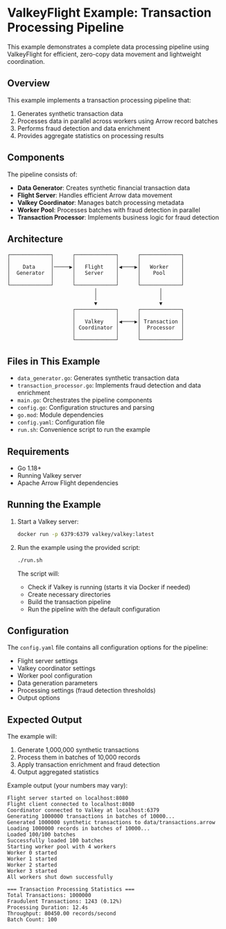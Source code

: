 # ValkeyFlight Example: Transaction Processing Pipeline

This example demonstrates a complete data processing pipeline using ValkeyFlight for efficient, zero-copy data movement and lightweight coordination.

## Overview

This example implements a transaction processing pipeline that:

1. Generates synthetic transaction data
2. Processes data in parallel across workers using Arrow record batches
3. Performs fraud detection and data enrichment
4. Provides aggregate statistics on processing results

## Components

The pipeline consists of:

- **Data Generator**: Creates synthetic financial transaction data
- **Flight Server**: Handles efficient Arrow data movement
- **Valkey Coordinator**: Manages batch processing metadata
- **Worker Pool**: Processes batches with fraud detection in parallel
- **Transaction Processor**: Implements business logic for fraud detection

## Architecture

```
┌─────────────┐      ┌─────────────┐      ┌─────────────┐
│             │      │             │      │             │
│    Data     │─────▶│   Flight    │◀────▶│   Worker    │
│  Generator  │      │   Server    │      │    Pool     │
│             │      │             │      │             │
└─────────────┘      └─────────────┘      └─────────────┘
                            │                    │
                            │                    │
                            ▼                    ▼
                     ┌─────────────┐      ┌─────────────┐
                     │             │      │             │
                     │   Valkey    │◀────▶│ Transaction │
                     │ Coordinator │      │  Processor  │
                     │             │      │             │
                     └─────────────┘      └─────────────┘
```

## Files in This Example

- `data_generator.go`: Generates synthetic transaction data
- `transaction_processor.go`: Implements fraud detection and data enrichment
- `main.go`: Orchestrates the pipeline components
- `config.go`: Configuration structures and parsing
- `go.mod`: Module dependencies
- `config.yaml`: Configuration file
- `run.sh`: Convenience script to run the example

## Requirements

- Go 1.18+
- Running Valkey server
- Apache Arrow Flight dependencies

## Running the Example

1. Start a Valkey server:

   ```bash
   docker run -p 6379:6379 valkey/valkey:latest
   ```

2. Run the example using the provided script:

   ```bash
   ./run.sh
   ```

   The script will:
   - Check if Valkey is running (starts it via Docker if needed)
   - Create necessary directories
   - Build the transaction pipeline
   - Run the pipeline with the default configuration

## Configuration

The `config.yaml` file contains all configuration options for the pipeline:

- Flight server settings
- Valkey coordinator settings
- Worker pool configuration
- Data generation parameters
- Processing settings (fraud detection thresholds)
- Output options

## Expected Output

The example will:

1. Generate 1,000,000 synthetic transactions
2. Process them in batches of 10,000 records
3. Apply transaction enrichment and fraud detection
4. Output aggregated statistics

Example output (your numbers may vary):

```
Flight server started on localhost:8080
Flight client connected to localhost:8080
Coordinator connected to Valkey at localhost:6379
Generating 1000000 transactions in batches of 10000...
Generated 1000000 synthetic transactions to data/transactions.arrow
Loading 1000000 records in batches of 10000...
Loaded 100/100 batches
Successfully loaded 100 batches
Starting worker pool with 4 workers
Worker 0 started
Worker 1 started
Worker 2 started
Worker 3 started
All workers shut down successfully

=== Transaction Processing Statistics ===
Total Transactions: 1000000
Fraudulent Transactions: 1243 (0.12%)
Processing Duration: 12.4s
Throughput: 80450.00 records/second
Batch Count: 100
```
